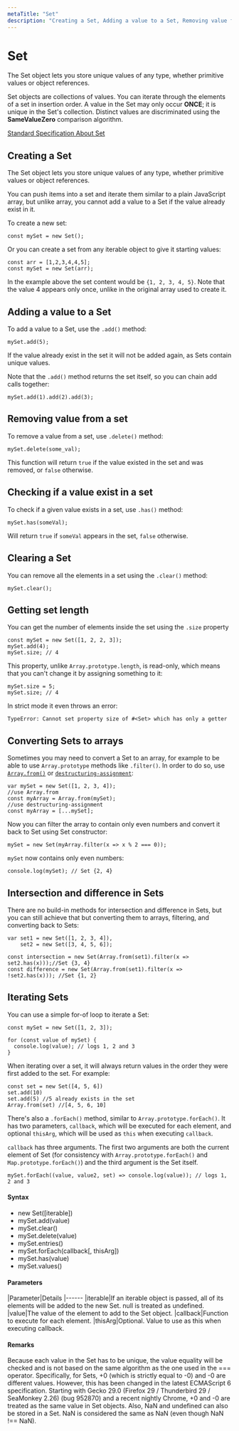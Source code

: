 ```yaml
---
metaTitle: "Set"
description: "Creating a Set, Adding a value to a Set, Removing value from a set, Checking if a value exist in a set, Clearing a Set, Getting set length, Converting Sets to arrays, Intersection and difference in Sets, Iterating Sets"
---
```


# Set


The Set object lets you store unique values of any type, whether primitive values or object references.

Set objects are collections of values. You can iterate through the elements of a set in insertion order. A value in the Set may only occur **ONCE**; it is unique in the Set's collection. Distinct values are discriminated using the **SameValueZero** comparison algorithm.

[Standard Specification About Set](http://www.ecma-international.org/ecma-262/6.0/#sec-set-objects)



## Creating a Set


The Set object lets you store unique values of any type, whether primitive values or object references.

You can push items into a set and iterate them similar to a plain JavaScript array, but unlike array, you cannot add a value to a Set if the value already exist in it.

To create a new set:

```
const mySet = new Set();

```

Or you can create a set from any iterable object to give it starting values:

```
const arr = [1,2,3,4,4,5];
const mySet = new Set(arr);

```

In the example above the set content would be `{1, 2, 3, 4, 5}`. Note that the value 4 appears only once, unlike in the original array used to create it.



## Adding a value to a Set


To add a value to a Set, use the `.add()` method:

```
mySet.add(5);

```

If the value already exist in the set it will not be added again, as Sets contain unique values.

Note that the `.add()` method returns the set itself, so you can chain add calls together:

```
mySet.add(1).add(2).add(3);

```



## Removing value from a set


To remove a value from a set, use `.delete()` method:

```
mySet.delete(some_val);

```

This function will return `true` if the value existed in the set and was removed, or `false` otherwise.



## Checking if a value exist in a set


To check if a given value exists in a set, use `.has()` method:

```
mySet.has(someVal);

```

Will return `true` if `someVal` appears in the set, `false` otherwise.



## Clearing a Set


You can remove all the elements in a set using the `.clear()` method:

```
mySet.clear();

```



## Getting set length


You can get the number of elements inside the set using the `.size` property

```
const mySet = new Set([1, 2, 2, 3]);
mySet.add(4);
mySet.size; // 4

```

This property, unlike `Array.prototype.length`, is read-only, which means that you can't change it by assigning something to it:

```
mySet.size = 5;
mySet.size; // 4

```

In strict mode it even throws an error:

```
TypeError: Cannot set property size of #<Set> which has only a getter

```



## Converting Sets to arrays


Sometimes you may need to convert a Set to an array, for example to be able to use `Array.prototype` methods like `.filter()`. In order to do so, use [`Array.from()`](http://stackoverflow.com/documentation/javascript/187/arrays/2333/converting-an-array-like-object-list-to-an-array#t=201608050855343146834) or [`destructuring-assignment`](http://stackoverflow.com/documentation/javascript/616/destructuring-assignment#t=201702150551283063641):

```
var mySet = new Set([1, 2, 3, 4]);
//use Array.from
const myArray = Array.from(mySet);
//use destructuring-assignment
const myArray = [...mySet];

```

Now you can filter the array to contain only even numbers and convert it back to Set using Set constructor:

```
mySet = new Set(myArray.filter(x => x % 2 === 0));

```

`mySet` now contains only even numbers:

```
console.log(mySet); // Set {2, 4}

```



## Intersection and difference in Sets


There are no build-in methods for intersection and difference in Sets, but you can still achieve that but converting them to arrays, filtering, and converting back to Sets:

```
var set1 = new Set([1, 2, 3, 4]),
    set2 = new Set([3, 4, 5, 6]);

const intersection = new Set(Array.from(set1).filter(x => set2.has(x)));//Set {3, 4}
const difference = new Set(Array.from(set1).filter(x => !set2.has(x))); //Set {1, 2}

```



## Iterating Sets


You can use a simple for-of loop to iterate a Set:

```
const mySet = new Set([1, 2, 3]);

for (const value of mySet) {
  console.log(value); // logs 1, 2 and 3
}

```

When iterating over a set, it will always return values in the order they were first added to the set. For example:

```
const set = new Set([4, 5, 6])
set.add(10)
set.add(5) //5 already exists in the set
Array.from(set) //[4, 5, 6, 10]

```

There's also a `.forEach()` method, similar to `Array.prototype.forEach()`. It has two parameters, `callback`, which will be executed for each element, and optional `thisArg`, which will be used as `this` when executing `callback`.

`callback` has three arguments. The first two arguments are both the current element of Set (for consistency with `Array.prototype.forEach()` and `Map.prototype.forEach()`) and the third argument is the Set itself.

```
mySet.forEach((value, value2, set) => console.log(value)); // logs 1, 2 and 3

```



#### Syntax


- new Set([iterable])
- mySet.add(value)
- mySet.clear()
- mySet.delete(value)
- mySet.entries()
- mySet.forEach(callback[, thisArg])
- mySet.has(value)
- mySet.values()



#### Parameters


|Parameter|Details
|------
|iterable|If an iterable object is passed, all of its elements will be added to the new Set. null is treated as undefined.
|value|The value of the element to add to the Set object.
|callback|Function to execute for each element.
|thisArg|Optional. Value to use as this when executing callback.



#### Remarks


Because each value in the Set has to be unique, the value equality will be checked and is not based on the same algorithm as the one used in the === operator. Specifically, for Sets, +0 (which is strictly equal to -0) and -0 are different values. However, this has been changed in the latest ECMAScript 6 specification. Starting with Gecko 29.0 (Firefox 29 / Thunderbird 29 / SeaMonkey 2.26) (bug 952870) and a recent nightly Chrome, +0 and -0 are treated as the same value in Set objects. Also, NaN and undefined can also be stored in a Set. NaN is considered the same as NaN (even though NaN !== NaN).

